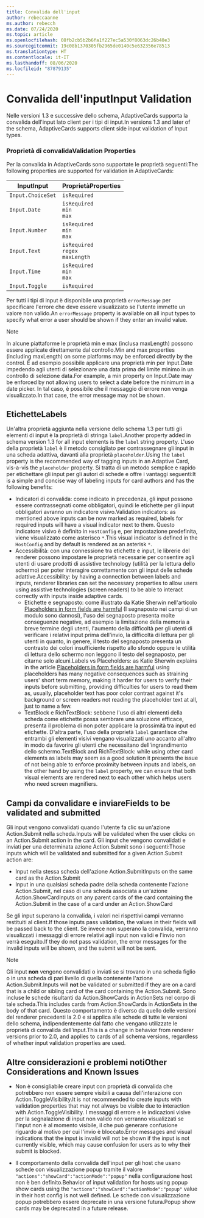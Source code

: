 ```yaml
---
title: Convalida dell'input
author: rebeccaanne
ms.author: rebecch
ms.date: 07/24/2020
ms.topic: article
ms.openlocfilehash: 08fb2cb5b2b6fa1f227ec5a530f8063dc26b40e3
ms.sourcegitcommit: 19c08b1370305fb2965de0140c5e632356e78513
ms.translationtype: HT
ms.contentlocale: it-IT
ms.lasthandoff: 08/06/2020
ms.locfileid: "87879135"
---
```

# <a name="input-validation"></a><span data-ttu-id="8fc5a-102">Convalida dell'input</span><span class="sxs-lookup"><span data-stu-id="8fc5a-102">Input Validation</span></span>

<span data-ttu-id="8fc5a-103">Nelle versioni 1.3 e successive dello schema, AdaptiveCards supporta la convalida dell'input lato client per i tipi di input.</span><span class="sxs-lookup"><span data-stu-id="8fc5a-103">In versions 1.3 and later of the schema, AdaptiveCards supports client side input validation of Input types.</span></span>

### <a name="validation-properties"></a><span data-ttu-id="8fc5a-104">Proprietà di convalida</span><span class="sxs-lookup"><span data-stu-id="8fc5a-104">Validation Properties</span></span>

<span data-ttu-id="8fc5a-105">Per la convalida in AdaptiveCards sono supportate le proprietà seguenti:</span><span class="sxs-lookup"><span data-stu-id="8fc5a-105">The following properties are supported for validation in AdaptiveCards:</span></span>

| <span data-ttu-id="8fc5a-106">Input</span><span class="sxs-lookup"><span data-stu-id="8fc5a-106">Input</span></span> | <span data-ttu-id="8fc5a-107">Proprietà</span><span class="sxs-lookup"><span data-stu-id="8fc5a-107">Properties</span></span> |
| --- | --- | 
| `Input.ChoiceSet` | `isRequired` | 
| `Input.Date` | `isRequired` <br> `min`<br> `max` | 
| `Input.Number` | `isRequired` <br> `min`<br> `max` |
| `Input.Text` | `isRequired` <br> `regex` <br> `maxLength` |
| `Input.Time` | `isRequired` <br> `min`<br> `max` | 
| `Input.Toggle` | `isRequired` | 

<span data-ttu-id="8fc5a-108">Per tutti i tipi di input è disponibile una proprietà `errorMessage` per specificare l'errore che deve essere visualizzato se l'utente immette un valore non valido.</span><span class="sxs-lookup"><span data-stu-id="8fc5a-108">An `errorMessage` property is available on all input types to specify what error a user should be shown if they enter an invalid value.</span></span> 

> [!NOTE]
>
> <span data-ttu-id="8fc5a-109">In alcune piattaforme le proprietà min e max (inclusa maxLength) possono essere applicate direttamente dal controllo.</span><span class="sxs-lookup"><span data-stu-id="8fc5a-109">Min and max properties (including maxLength) on some platforms may be enforced directly by the control.</span></span> <span data-ttu-id="8fc5a-110">È ad esempio possibile applicare una proprietà min per Input.Date impedendo agli utenti di selezionare una data prima del limite minimo in un controllo di selezione data.</span><span class="sxs-lookup"><span data-stu-id="8fc5a-110">For example, a min property on Input.Date may be enforced by not allowing users to select a date before the minimum in a date picker.</span></span> <span data-ttu-id="8fc5a-111">In tal caso, è possibile che il messaggio di errore non venga visualizzato.</span><span class="sxs-lookup"><span data-stu-id="8fc5a-111">In that case, the error message may not be shown.</span></span>

## <a name="labels"></a><span data-ttu-id="8fc5a-112">Etichette</span><span class="sxs-lookup"><span data-stu-id="8fc5a-112">Labels</span></span>

<span data-ttu-id="8fc5a-113">Un'altra proprietà aggiunta nella versione dello schema 1.3 per tutti gli elementi di input è la proprietà di stringa `label`.</span><span class="sxs-lookup"><span data-stu-id="8fc5a-113">Another property added in schema version 1.3 for all input elements is the `label` string property.</span></span> <span data-ttu-id="8fc5a-114">L'uso della proprietà `label` è il metodo consigliato per contrassegnare gli input in una scheda adattiva, davanti alla proprietà `placeholder`.</span><span class="sxs-lookup"><span data-stu-id="8fc5a-114">Using the `label` property is the recommended way of tagging inputs in an Adaptive Card, vis-a-vis the `placeholder` property.</span></span> <span data-ttu-id="8fc5a-115">Si tratta di un metodo semplice e rapido per etichettare gli input per gli autori di schede e offre i vantaggi seguenti:</span><span class="sxs-lookup"><span data-stu-id="8fc5a-115">It is a simple and concise way of labeling inputs for card authors and has the following benefits:</span></span>
* <span data-ttu-id="8fc5a-116">Indicatori di convalida: come indicato in precedenza, gli input possono essere contrassegnati come obbligatori, quindi le etichette per gli input obbligatori avranno un indicatore visivo.</span><span class="sxs-lookup"><span data-stu-id="8fc5a-116">Validation indicators: as mentioned above inputs can be now marked as required, labels for required inputs will have a visual indicator next to them.</span></span> <span data-ttu-id="8fc5a-117">Questo indicatore visivo è definito in `HostConfig` e, per impostazione predefinita, viene visualizzato come asterisco `*`.</span><span class="sxs-lookup"><span data-stu-id="8fc5a-117">This visual indicator is defined in the `HostConfig` and by default is rendered as an asterisk `*`.</span></span>
* <span data-ttu-id="8fc5a-118">Accessibilità: con una connessione tra etichette e input, le librerie del renderer possono impostare le proprietà necessarie per consentire agli utenti di usare prodotti di assistive technology (utilità per la lettura dello schermo) per poter interagire correttamente con gli input delle schede adattive.</span><span class="sxs-lookup"><span data-stu-id="8fc5a-118">Accessibility: by having a connection between labels and inputs, renderer libraries can set the necessary properties to allow users using assistive technologies (screen readers) to be able to interact correctly with inputs inside adaptive cards.</span></span>
    * <span data-ttu-id="8fc5a-119">Etichette e segnaposto: come illustrato da Katie Sherwin nell'articolo [Placeholders in form fields are harmful](https://www.nngroup.com/articles/form-design-placeholders/) (I segnaposto nei campi di un modulo sono dannosi), l'uso dei segnaposto presenta molte conseguenze negative, ad esempio la limitazione della memoria a breve termine degli utenti, l'aumento della difficoltà per gli utenti di verificare i relativi input prima dell'invio, la difficoltà di lettura per gli utenti in quanto, in genere, il testo del segnaposto presenta un contrasto dei colori insufficiente rispetto allo sfondo oppure le utilità di lettura dello schermo non leggono il testo del segnaposto, per citarne solo alcuni.</span><span class="sxs-lookup"><span data-stu-id="8fc5a-119">Labels vs Placeholders: as Katie Sherwin explains in the article [Placeholders in form fields are harmful](https://www.nngroup.com/articles/form-design-placeholders/) using placeholders has many negative consequences such as straining users' short term memory, making it harder for users to verify their inputs before submitting, providing difficulties for users to read them as, usually, placeholder text has poor color contrast against it's background or screen readers not reading the placeholder text at all, just to name a few.</span></span>
    * <span data-ttu-id="8fc5a-120">TextBlock e RichTextBlock: sebbene l'uso di altri elementi della scheda come etichette possa sembrare una soluzione efficace, presenta il problema di non poter applicare la prossimità tra input ed etichette. D'altra parte, l'uso della proprietà `label` garantisce che entrambi gli elementi visivi vengano visualizzati uno accanto all'altro in modo da favorire gli utenti che necessitano dell'ingrandimento dello schermo.</span><span class="sxs-lookup"><span data-stu-id="8fc5a-120">TextBlock and RichTextBlock: while using other card elements as labels may seem as a good solution it presents the issue of not being able to enforce proximity between inputs and labels, on the other hand by using the `label` property, we can ensure that both visual elements are rendered next to each other which helps users who need screen magnifiers.</span></span>

## <a name="fields-to-be-validated-and-submitted"></a><span data-ttu-id="8fc5a-121">Campi da convalidare e inviare</span><span class="sxs-lookup"><span data-stu-id="8fc5a-121">Fields to be validated and submitted</span></span>

<span data-ttu-id="8fc5a-122">Gli input vengono convalidati quando l'utente fa clic su un'azione Action.Submit nella scheda.</span><span class="sxs-lookup"><span data-stu-id="8fc5a-122">Inputs will be validated when the user clicks on an Action.Submit action in the card.</span></span> <span data-ttu-id="8fc5a-123">Gli input che vengono convalidati e inviati per una determinata azione Action.Submit sono i seguenti:</span><span class="sxs-lookup"><span data-stu-id="8fc5a-123">Those inputs which will be validated and submitted for a given Action.Submit action are:</span></span>

 - <span data-ttu-id="8fc5a-124">Input nella stessa scheda dell'azione Action.Submit</span><span class="sxs-lookup"><span data-stu-id="8fc5a-124">Inputs on the same card as the Action.Submit</span></span>
 - <span data-ttu-id="8fc5a-125">Input in una qualsiasi scheda padre della scheda contenente l'azione Action.Submit, nel caso di una scheda associata a un'azione Action.ShowCard</span><span class="sxs-lookup"><span data-stu-id="8fc5a-125">Inputs on any parent cards of the card containing the Action.Submit in the case of a card under an Action.ShowCard</span></span>

<span data-ttu-id="8fc5a-126">Se gli input superano la convalida, i valori nei rispettivi campi verranno restituiti al client.</span><span class="sxs-lookup"><span data-stu-id="8fc5a-126">If those inputs pass validation, the values in their fields will be passed back to the client.</span></span> <span data-ttu-id="8fc5a-127">Se invece non superano la convalida, verranno visualizzati i messaggi di errore relativi agli input non validi e l'invio non verrà eseguito.</span><span class="sxs-lookup"><span data-stu-id="8fc5a-127">If they do not pass validation, the error messages for the invalid inputs will be shown, and the submit will not be sent.</span></span>

> [!NOTE]
>
> <span data-ttu-id="8fc5a-128">Gli input **non** vengono convalidati o inviati se si trovano in una scheda figlio o in una scheda di pari livello di quella contenente l'azione Action.Submit.</span><span class="sxs-lookup"><span data-stu-id="8fc5a-128">Inputs will **not** be validated or submitted if they are on a card that is a child or sibling card of the card containing the Action.Submit.</span></span> <span data-ttu-id="8fc5a-129">Sono incluse le schede risultanti da Action.ShowCards in ActionSets nel corpo di tale scheda.</span><span class="sxs-lookup"><span data-stu-id="8fc5a-129">This includes cards from Action.ShowCards in ActionSets in the body of that card.</span></span> <span data-ttu-id="8fc5a-130">Questo comportamento è diverso da quello delle versioni del renderer precedenti la 2.0 e si applica alle schede di tutte le versioni dello schema, indipendentemente dal fatto che vengano utilizzate le proprietà di convalida dell'input.</span><span class="sxs-lookup"><span data-stu-id="8fc5a-130">This is a change in behavior from renderer versions prior to 2.0, and applies to cards of all schema versions, regardless of whether input validation properties are used.</span></span> 

## <a name="other-considerations-and-known-issues"></a><span data-ttu-id="8fc5a-131">Altre considerazioni e problemi noti</span><span class="sxs-lookup"><span data-stu-id="8fc5a-131">Other Considerations and Known Issues</span></span>

 - <span data-ttu-id="8fc5a-132">Non è consigliabile creare input con proprietà di convalida che potrebbero non essere sempre visibili a causa dell'interazione con Action.ToggleVisibility.</span><span class="sxs-lookup"><span data-stu-id="8fc5a-132">It is not recommended to create inputs with validation properties that may not always be visible due to interaction with Action.ToggleVisibility.</span></span> <span data-ttu-id="8fc5a-133">I messaggi di errore e le indicazioni visive per la segnalazione di input non valido non verranno visualizzati se l'input non è al momento visibile, il che può generare confusione riguardo al motivo per cui l'invio è bloccato.</span><span class="sxs-lookup"><span data-stu-id="8fc5a-133">Error messages and visual indications that the input is invalid will not be shown if the input is not currently visible, which may cause confusion for users as to why their submit is blocked.</span></span>

 - <span data-ttu-id="8fc5a-134">Il comportamento della convalida dell'input per gli host che usano schede con visualizzazione popup tramite il valore `"actions":"showCard":"actionMode":"popup"` nella configurazione host non è ben definito.</span><span class="sxs-lookup"><span data-stu-id="8fc5a-134">Behavior of input validation for hosts using popup show cards using the  `"actions":"showCard":"actionMode":"popup"` value in their host config is not well defined.</span></span> <span data-ttu-id="8fc5a-135">Le schede con visualizzazione popup potrebbero essere deprecate in una versione futura.</span><span class="sxs-lookup"><span data-stu-id="8fc5a-135">Popup show cards may be deprecated in a future release.</span></span>